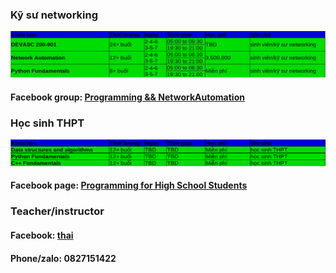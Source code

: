 ### Kỹ sư networking 
![course2](course2.png)               
#### Facebook group: [Programming && NetworkAutomation](https://www.facebook.com/groups/programmingna2001/)                 

### Học sinh THPT  
![course1](course1.png)       
#### Facebook page: [Programming for High School Students](https://www.facebook.com/programminghss/)

### Teacher/instructor 
#### Facebook: [thai](https://www.facebook.com/thaiquocvo2001)                                      
#### Phone/zalo: 0827151422                                       

